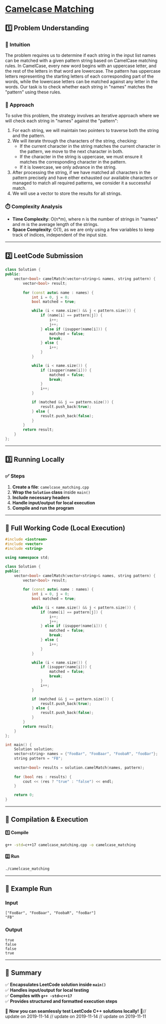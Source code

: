 # **[Camelcase Matching](https://leetcode.com/problems/camelcase-matching/description/)**  

## **1️⃣ Problem Understanding**  
### **📌 Intuition**  
The problem requires us to determine if each string in the input list names can be matched with a given pattern string based on CamelCase matching rules. In CamelCase, every new word begins with an uppercase letter, and the rest of the letters in that word are lowercase. The pattern has uppercase letters representing the starting letters of each corresponding part of the words, while the lowercase letters can be matched against any letter in the words. Our task is to check whether each string in "names" matches the "pattern" using these rules.

### **🚀 Approach**  
To solve this problem, the strategy involves an iterative approach where we will check each string in "names" against the "pattern":
1. For each string, we will maintain two pointers to traverse both the string and the pattern.
2. We will iterate through the characters of the string, checking:
   - If the current character in the string matches the current character in the pattern, we move to the next character in both.
   - If the character in the string is uppercase, we must ensure it matches the corresponding character in the pattern.
   - If it is lowercase, we only advance in the string.
3. After processing the string, if we have matched all characters in the pattern precisely and have either exhausted our available characters or managed to match all required patterns, we consider it a successful match.
4. We will use a vector to store the results for all strings.

### **⏱️ Complexity Analysis**  
- **Time Complexity**: O(n*m), where n is the number of strings in "names" and m is the average length of the strings.
- **Space Complexity**: O(1), as we are only using a few variables to keep track of indices, independent of the input size.

---  

## **2️⃣ LeetCode Submission**  
```cpp
class Solution {
public:
    vector<bool> camelMatch(vector<string>& names, string pattern) {
        vector<bool> result;
        
        for (const auto& name : names) {
            int i = 0, j = 0;
            bool matched = true;

            while (i < name.size() && j < pattern.size()) {
                if (name[i] == pattern[j]) {
                    i++;
                    j++;
                } else if (isupper(name[i])) {
                    matched = false;
                    break;
                } else {
                    i++;
                }
            }

            while (i < name.size()) {
                if (isupper(name[i])) {
                    matched = false;
                    break;
                }
                i++;
            }

            if (matched && j == pattern.size()) {
                result.push_back(true);
            } else {
                result.push_back(false);
            }
        }
        return result;
    }
};
```  

---  

## **3️⃣ Running Locally**  
### **✅ Steps**  
1. **Create a file**: `camelcase_matching.cpp`  
2. **Wrap the `Solution` class** inside `main()`  
3. **Include necessary headers**  
4. **Handle input/output for local execution**  
5. **Compile and run the program**  

---  

## **📝 Full Working Code (Local Execution)**  
```cpp
#include <iostream>
#include <vector>
#include <string>

using namespace std;

class Solution {
public:
    vector<bool> camelMatch(vector<string>& names, string pattern) {
        vector<bool> result;
        
        for (const auto& name : names) {
            int i = 0, j = 0;
            bool matched = true;

            while (i < name.size() && j < pattern.size()) {
                if (name[i] == pattern[j]) {
                    i++;
                    j++;
                } else if (isupper(name[i])) {
                    matched = false;
                    break;
                } else {
                    i++;
                }
            }

            while (i < name.size()) {
                if (isupper(name[i])) {
                    matched = false;
                    break;
                }
                i++;
            }

            if (matched && j == pattern.size()) {
                result.push_back(true);
            } else {
                result.push_back(false);
            }
        }
        return result;
    }
};

int main() {
    Solution solution;
    vector<string> names = {"FooBar", "FooBaar", "FoobaR", "fooBar"};
    string pattern = "FB";
    
    vector<bool> results = solution.camelMatch(names, pattern);
    
    for (bool res : results) {
        cout << (res ? "true" : "false") << endl;
    }

    return 0;
}
```  

---  

## **🔧 Compilation & Execution**  
#### **1️⃣ Compile**  
```bash
g++ -std=c++17 camelcase_matching.cpp -o camelcase_matching
```  

#### **2️⃣ Run**  
```bash
./camelcase_matching
```  

---  

## **🎯 Example Run**  
### **Input**  
```
["FooBar", "FooBaar", "FoobaR", "fooBar"]
"FB"
```  
### **Output**  
```
true
false
false
true
```  

---  

## **📌 Summary**  
✅ **Encapsulates LeetCode solution inside `main()`**  
✅ **Handles input/output for local testing**  
✅ **Compiles with `g++ -std=c++17`**  
✅ **Provides structured and formatted execution steps**  

🚀 **Now you can seamlessly test LeetCode C++ solutions locally!** 🚀// update on 2019-11-14
// update on 2019-11-14
// update on 2019-11-11
